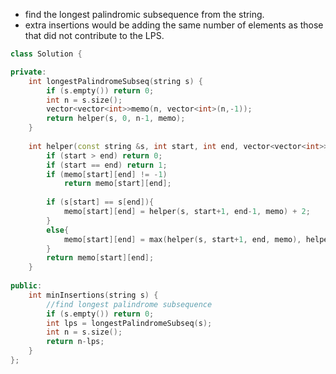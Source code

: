 - find the longest palindromic subsequence from the string. 
- extra insertions would be adding the same number of elements as those that did not contribute to the LPS.
```cpp
class Solution {

private:
    int longestPalindromeSubseq(string s) {
        if (s.empty()) return 0;
        int n = s.size();
        vector<vector<int>>memo(n, vector<int>(n,-1));
        return helper(s, 0, n-1, memo);
    }
    
    int helper(const string &s, int start, int end, vector<vector<int>>&memo){
        if (start > end) return 0;
        if (start == end) return 1;
        if (memo[start][end] != -1) 
            return memo[start][end];
        
        if (s[start] == s[end]){
            memo[start][end] = helper(s, start+1, end-1, memo) + 2;
        }
        else{
            memo[start][end] = max(helper(s, start+1, end, memo), helper(s, start, end-1, memo));
        }
        return memo[start][end];
    }
    
public:
    int minInsertions(string s) {
        //find longest palindrome subsequence
        if (s.empty()) return 0;
        int lps = longestPalindromeSubseq(s);
        int n = s.size();
        return n-lps;
    }
};

